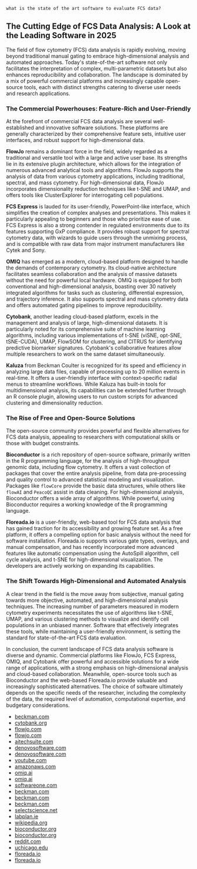 
```
what is the state of the art software to evaluate FCS data?
```

## The Cutting Edge of FCS Data Analysis: A Look at the Leading Software in 2025

The field of flow cytometry (FCS) data analysis is rapidly evolving,
moving beyond traditional manual gating to embrace high-dimensional
analysis and automated approaches. Today's state-of-the-art software
not only facilitates the interpretation of complex, multi-parametric
datasets but also enhances reproducibility and collaboration. The
landscape is dominated by a mix of powerful commercial platforms and
increasingly capable open-source tools, each with distinct strengths
catering to diverse user needs and research applications.

### The Commercial Powerhouses: Feature-Rich and User-Friendly

At the forefront of commercial FCS data analysis are several
well-established and innovative software solutions. These platforms
are generally characterized by their comprehensive feature sets,
intuitive user interfaces, and robust support for high-dimensional
data.

**FlowJo** remains a dominant force in the field, widely regarded as a
  traditional and versatile tool with a large and active user
  base. Its strengths lie in its extensive plugin architecture, which
  allows for the integration of numerous advanced analytical tools and
  algorithms. FlowJo supports the analysis of data from various
  cytometry applications, including traditional, spectral, and mass
  cytometry. For high-dimensional data, FlowJo incorporates
  dimensionality reduction techniques like t-SNE and UMAP, and offers
  tools like ClusterExplorer for interrogating cell populations.

**FCS Express** is lauded for its user-friendly, PowerPoint-like
  interface, which simplifies the creation of complex analyses and
  presentations. This makes it particularly appealing to beginners and
  those who prioritize ease of use. FCS Express is also a strong
  contender in regulated environments due to its features supporting
  GxP compliance. It provides robust support for spectral cytometry
  data, with wizards to guide users through the unmixing process, and
  is compatible with raw data from major instrument manufacturers like
  Cytek and Sony.

**OMIQ** has emerged as a modern, cloud-based platform designed to
  handle the demands of contemporary cytometry. Its cloud-native
  architecture facilitates seamless collaboration and the analysis of
  massive datasets without the need for powerful local hardware. OMIQ
  is equipped for both conventional and high-dimensional analysis,
  boasting over 30 natively integrated algorithms for tasks such as
  clustering, differential expression, and trajectory inference. It
  also supports spectral and mass cytometry data and offers automated
  gating pipelines to improve reproducibility.

**Cytobank**, another leading cloud-based platform, excels in the
  management and analysis of large, high-dimensional datasets. It is
  particularly noted for its comprehensive suite of machine learning
  algorithms, including various implementations of t-SNE (viSNE,
  opt-SNE, tSNE-CUDA), UMAP, FlowSOM for clustering, and CITRUS for
  identifying predictive biomarker signatures. Cytobank's
  collaborative features allow multiple researchers to work on the
  same dataset simultaneously.

**Kaluza** from Beckman Coulter is recognized for its speed and
  efficiency in analyzing large data files, capable of processing up
  to 20 million events in real-time. It offers a user-friendly
  interface with context-specific radial menus to streamline
  workflows. While Kaluza has built-in tools for multidimensional
  analysis, its capabilities can be extended further through an R
  console plugin, allowing users to run custom scripts for advanced
  clustering and dimensionality reduction.

### The Rise of Free and Open-Source Solutions

The open-source community provides powerful and flexible alternatives
for FCS data analysis, appealing to researchers with computational
skills or those with budget constraints.

**Bioconductor** is a rich repository of open-source software,
  primarily written in the R programming language, for the analysis of
  high-throughput genomic data, including flow cytometry. It offers a
  vast collection of packages that cover the entire analysis pipeline,
  from data pre-processing and quality control to advanced statistical
  modeling and visualization. Packages like `flowCore` provide the
  basic data structures, while others like `flowAI` and `PeacoQC`
  assist in data cleaning. For high-dimensional analysis, Bioconductor
  offers a wide array of algorithms. While powerful, using
  Bioconductor requires a working knowledge of the R programming
  language.

**Floreada.io** is a user-friendly, web-based tool for FCS data
  analysis that has gained traction for its accessibility and growing
  feature set. As a free platform, it offers a compelling option for
  basic analysis without the need for software
  installation. Floreada.io supports various gate types, overlays, and
  manual compensation, and has recently incorporated more advanced
  features like automatic compensation using the AutoSpill algorithm,
  cell cycle analysis, and t-SNE for high-dimensional
  visualization. The developers are actively working on expanding its
  capabilities.

### The Shift Towards High-Dimensional and Automated Analysis

A clear trend in the field is the move away from subjective, manual
gating towards more objective, automated, and high-dimensional
analysis techniques. The increasing number of parameters measured in
modern cytometry experiments necessitates the use of algorithms like
t-SNE, UMAP, and various clustering methods to visualize and identify
cell populations in an unbiased manner. Software that effectively
integrates these tools, while maintaining a user-friendly environment,
is setting the standard for state-of-the-art FCS data evaluation.

In conclusion, the current landscape of FCS data analysis software is
diverse and dynamic. Commercial platforms like FlowJo, FCS Express,
OMIQ, and Cytobank offer powerful and accessible solutions for a wide
range of applications, with a strong emphasis on high-dimensional
analysis and cloud-based collaboration. Meanwhile, open-source tools
such as Bioconductor and the web-based Floreada.io provide valuable
and increasingly sophisticated alternatives. The choice of software
ultimately depends on the specific needs of the researcher, including
the complexity of the data, the required level of automation,
computational expertise, and budgetary considerations.

* [beckman.com](https://www.google.com/url?sa=E&q=https%3A%2F%2Fvertexaisearch.cloud.google.com%2Fgrounding-api-redirect%2FAUZIYQHW0hZ4H9lJSm5GGv7GyTd-e0J8NeTvyJX29UbtlAFJbu0BqbTxnC5J1qPkRXFXDkUC8zQ8P5VKv2mIgGdIM-AObV7Wc-G3vPT0mPwYCKEGTP2zeuXNt-bLwArpqoAJPYhROlomWOafJ3tXgXXuX_n4uGDe7xttbP2w6Q%3D%3D)
* [cytobank.org](https://www.google.com/url?sa=E&q=https%3A%2F%2Fvertexaisearch.cloud.google.com%2Fgrounding-api-redirect%2FAUZIYQFGHyceav-yREyRA5LQbeZ_wCfiaGJ6OIbQnq5gPwG0j0Y41bK_W70b5WDWP0b-zwqRGXiKIgxXZ7J7zFOUJX3zhsGLkT-cLbjYgPa0mseSqYzXWqTb8plTrZU-FUhdpFVx2AZdHwjqzln9me4VzT1bP16T-JPZ5U1cpCtK4p31ZkmBLfROBeHd3AryJHr4V0Yb2tspsLFbDq4KR3dBKnoC3FNlIOgktI5d9-BTvaDHj7LgW6-HCwm_5hPBRw%3D%3D)
* [flowjo.com](https://www.google.com/url?sa=E&q=https%3A%2F%2Fvertexaisearch.cloud.google.com%2Fgrounding-api-redirect%2FAUZIYQGKhjVqP7qkcCyOIgBpBjFJOphyyI8rH6MQzJjIEMMHPSsb2wgSP73tLVw2rZOq4uhWfGviCF_hIpez0Xh4xEZgFf9ANdEjJyYrko11SDNC1aMIQ7x6yQOg0XQOpoPhJ_Snfw2vvrOxQw%3D%3D)
* [flowjo.com](https://www.google.com/url?sa=E&q=https%3A%2F%2Fvertexaisearch.cloud.google.com%2Fgrounding-api-redirect%2FAUZIYQF9gr2gY-MiUNFiQD0yRow1Hmt0goNCvcADVrA4gRVXk10sKdcDUUkckPefNh4ipwEaWBmaGVFopk8qpjJ26XwfEDiHyAypjR_goWR4vL_2sqY1WEknDr_-DWlxO8CjnpV_kETCHrYHfme2Cdm2y01TJddxUn0CAhjH0JVZCpN8BQCPo1K1)
* [aitechsuite.com](https://www.google.com/url?sa=E&q=https%3A%2F%2Fvertexaisearch.cloud.google.com%2Fgrounding-api-redirect%2FAUZIYQG6nrEkr370MbChjmO646eIDoJiTyuaV8WHassQTutSigpwQb7JuJAfeAkkEnBdqixQZBCyXriQXsDN-iExfJPaqG6kszOS9-xsO7PbfxMc8d55POxg7vqZBU0XJ47bJbIo_w%3D%3D)
* [denovosoftware.com](https://www.google.com/url?sa=E&q=https%3A%2F%2Fvertexaisearch.cloud.google.com%2Fgrounding-api-redirect%2FAUZIYQEVf5H6PdL1TlUsPGhjB-dAzgmoT4xpyfPbemO-YhUZ4jytaXdfK6tfHLlqKr4JZ5v-S8yZ474Z0wD07xy7BpuWRc5h0al1nizF-u-49TpTiAreu7BfQsKkOvqc7e6FtkoifUOSqP3uVPc7E_nR)
* [denovosoftware.com](https://www.google.com/url?sa=E&q=https%3A%2F%2Fvertexaisearch.cloud.google.com%2Fgrounding-api-redirect%2FAUZIYQF9LSpsJczIXYE_DoyWoK9T_XPS4UickUHfVB0vzgIotA3QcUUMd4t7tu1-6pyOyU9h178rDVn8Re_hdUBxnqvEcGUDOqqT95vtZS3NPrm8YeuJ4omAuyJP-1yoHJw7wgrE2ryEeLaEIhCeHTp_sxNmdsvjZBPPFFppNjseiI--_CmE)
* [youtube.com](https://www.google.com/url?sa=E&q=https%3A%2F%2Fvertexaisearch.cloud.google.com%2Fgrounding-api-redirect%2FAUZIYQG3EEzkYHoFiut6o2RRjxGaSq3NQqiFgkm5VfxDm1p9emQQzt12zRAOEnIl5SBxw8JkQyDGmEjQXiV54MrqnarM8oBv6nlL4eEXL-qhqnq2anfa1NntpT6JA_7i2yiOqwIKYkReyCk%3D)
* [amazonaws.com](https://www.google.com/url?sa=E&q=https%3A%2F%2Fvertexaisearch.cloud.google.com%2Fgrounding-api-redirect%2FAUZIYQGE8E3QsLS8gqVf0jPRGyxQXEg-CeYXcoGPao-XVfd1BM4zqD4YIWL9-Qr1qyzngfxqim-pBzMSURUiuYjF9BVsP3Syf8QE1Zd8Towa5l0UYEGd8tCmSKkwVe94A2po7gCMQnLsWFjX7im-QFOwQHJZ5zh5AVivStRJ4NJ46nnpj3xcuxeAUbiwX-qtKQzd0ArTYMVLbJeNHLjUHyDWHIiHtwTHow3_6H0%3D)
* [omiq.ai](https://www.google.com/url?sa=E&q=https%3A%2F%2Fvertexaisearch.cloud.google.com%2Fgrounding-api-redirect%2FAUZIYQHEcOT9Ee0HT1oR2fj33GL-CVysmLfxPrV08q5y3Tlv8mGrVYJHKaUZI_gRWf3PlyukFtOmjMCn4cZTacut8s50Pbmp1gNGQ6cJxBAwgPYI9ZBc1vBCSG7xykTSSyPbtk8BH-IQAePS4jglDu7189I%3D)
* [omiq.ai](https://www.google.com/url?sa=E&q=https%3A%2F%2Fvertexaisearch.cloud.google.com%2Fgrounding-api-redirect%2FAUZIYQHOIy1Sn8ZdhzevrCSAicYKwGr4mxEMpkV5JxZu5KWzjbdZt9pMlojGmb7dSl2CP9ZotK_2v26X9qKkRHqk93eHxSg_0a56dX26QSwpsS8K)
* [softwareone.com](https://www.google.com/url?sa=E&q=https%3A%2F%2Fvertexaisearch.cloud.google.com%2Fgrounding-api-redirect%2FAUZIYQFeRo_xxsNZFVdTEQcVl12qvdfzV5lvzTryxW31ssxhikDYxVg3gvk2ZADsqwD9UM6jk11IRyq39Ll47yze5JNLgKtdlOviOUxfrfPzIKwie3TadX1B0rLKFjbCJ954Y86utWPBHRh8Qpc7tfdQRWW5h6TEeqws)
* [beckman.com](https://www.google.com/url?sa=E&q=https%3A%2F%2Fvertexaisearch.cloud.google.com%2Fgrounding-api-redirect%2FAUZIYQGq9zu72ex36MEz8IQ6X_Z5FSv6NSwsx_f5ggzVXwOm6W7REaneFh2sicayb3T46yqWWRR4vROrWt6g7P5Vv0UZoocSk5tZHwLYIPvM8qQsivkQ2WAhTKr_ONEsrLWe2tysFEASxlSXkalPYHua01xzKvYFsWTDbiCWbWatsDoyevT67h1mx5G2OJ4SpNv8AG-RjbR8Thh1wWJqZ8HNkjEboopFWA%3D%3D)
* [beckman.com](https://www.google.com/url?sa=E&q=https%3A%2F%2Fvertexaisearch.cloud.google.com%2Fgrounding-api-redirect%2FAUZIYQHVlUNxD4pP51nYLYrFT8TZFSfzCHTFEno5KyPUBTps8IpDBwIX2PDQmdPGAk3oDk83rkqRNkmuDYZD3NSm6QUKsARp7_YAF26-JwGs_tQ_6Lrsd1zINYjcPQvq7jTHVD7OwobuLBg4hTlm5bcMvQh3kA_qgLGbcUg6-sqvdEHpcF_LeBAZZ-HaJtRZaRpVAYkrYzVX1-PGZviH93yKCduR)
* [beckman.com](https://www.google.com/url?sa=E&q=https%3A%2F%2Fvertexaisearch.cloud.google.com%2Fgrounding-api-redirect%2FAUZIYQGITCgMJ-yzJbe7xuRJ7dKIfHieTemWKozQxwSSKSAyW8szP0uFE4Zhl_d-j48s3kFvZM966hCaI0LFjhYDpjOfoKnkak64RXiu0Uy97WD34z-rOVhFlQK7UyQI5CuxvttgaGjf9BHnRXoO4vo9W_9fyg%3D%3D)
* [selectscience.net](https://www.google.com/url?sa=E&q=https%3A%2F%2Fvertexaisearch.cloud.google.com%2Fgrounding-api-redirect%2FAUZIYQHwWCk1HEAkHHoLYzsj9xdngvoJFmPjL41wvgACklD2UYe8XJM6VdRCKKDMZYmwuLAxOSuPLBSmhkwptQYi3xMFw61kpkyZ42aJgiQzdedS3ZGVIxf5MW4nf1vRgaOFTtRhz4_jIyHxQUxQj7qauaRLE62YURkblD1w)
* [labplan.ie](https://www.google.com/url?sa=E&q=https%3A%2F%2Fvertexaisearch.cloud.google.com%2Fgrounding-api-redirect%2FAUZIYQFw21NyBvqvTh_qOyNCe6yb5sW4PvE9UG2I6x-8fOcgpsOZWELIQ8bA9xxYQNct47Q7Q2RJ96E5WC1mLOBVFKl9Z_9IsvT-tyvRs-yCYFmUrtMZOUvqdSuTcLT-6AQwXLIci3Q22loBpiFzO9cCCGIMTbv4nbFt9776CmH4fs-dZ9hETw1SP-I%3D)
* [wikipedia.org](https://www.google.com/url?sa=E&q=https%3A%2F%2Fvertexaisearch.cloud.google.com%2Fgrounding-api-redirect%2FAUZIYQEaJaxmQn_FiiL9wWOA7esckKX7P3GVd23zNDd1MvQlpxo6N_bD0t6XNqrjCufZetLcLAy3gfgF_iwCleuDbChDfV2OtSUuhnqEiiNbOtOgOE4l41b66RNjv0Wfy7UXI9HTDTkH7VT5vLmw-oNtdLmefGfW8KRb)
* [bioconductor.org](https://www.google.com/url?sa=E&q=https%3A%2F%2Fvertexaisearch.cloud.google.com%2Fgrounding-api-redirect%2FAUZIYQFHmTfok6kKGqlzuwGIKd3BxYltT4hEqloK48ZQYX7W2UsXja5HhJ31R6v5zyQbsxrYRL3nW2FDtXoMzAXefHpe5EEOm4-2b7Z9F-HYHnWeGOAh0cVI8fvUJAZGJLwXKJf3wT0yZOU%3D)
* [bioconductor.org](https://www.google.com/url?sa=E&q=https%3A%2F%2Fvertexaisearch.cloud.google.com%2Fgrounding-api-redirect%2FAUZIYQH33qm-hwPDUDlP6fenJWlGauPP__prQ_WYiGHU9WaHh1NXOleFbjdP-vK2MswWvy74P2E0oXRh51IDEyshjwn1zB0xql4lxN1irNfwM3-26v0GHJs0kDDtqbmgg_kZfesPxMIfzcI3GQKbCG-IwOCOVxI_Xx3yLpzIw7hlzYEh_HzXwQfwfsGz)
* [reddit.com](https://www.google.com/url?sa=E&q=https%3A%2F%2Fvertexaisearch.cloud.google.com%2Fgrounding-api-redirect%2FAUZIYQHwbVegCKSdy__EJ2_mzPl-ZhGfCtl73oCnnVkuMcB3rZleJ-pH4erRmcYIPKB8b8R8UfyADkXHn5TzBWvvuJvC-vrBSGoZ-ejgjM74yGekl8BmKCUX_LAsgZwL8F3kGBPLIaf44fwTPzkBa1JTh2svSk5D09eXMy8TsWtlD5HwO_7Npn5dKT0oHO3mV7E8MCvZ6PFoR8eOwEI02ohziQO7ntiT)
* [uchicago.edu](https://www.google.com/url?sa=E&q=https%3A%2F%2Fvertexaisearch.cloud.google.com%2Fgrounding-api-redirect%2FAUZIYQFv6MVYaWfmAL8mwWcWDpZ6xJtFEE06D4BoN-hqMM6q5oFkt_SkzaWkcIZZo8xEuFLJdswemDe1COWjPx_RcffkwI8rYsR1V6qtok777qkMNhosg1qkDekrm68Y9EyPJd_IJj-5aGtay5iAcaUU_GedaZMrdtKKXpBaxmNaIOn_I_ludj4C0hTNGBHmEV7j2-6Q1gw4O6SfmOtMe-c%3D)
* [floreada.io](https://www.google.com/url?sa=E&q=https%3A%2F%2Fvertexaisearch.cloud.google.com%2Fgrounding-api-redirect%2FAUZIYQGq7OlRGACpVq-QbCxuUc0igClEpbqaXZEBDf4ubCDJ4ePGB9E0jxeED2ECkMp-_XvxznitDHOs-SCggEUFwXSuwwlK53Js4DXfyZESTLRo)
* [floreada.io](https://www.google.com/url?sa=E&q=https%3A%2F%2Fvertexaisearch.cloud.google.com%2Fgrounding-api-redirect%2FAUZIYQE94TCLjxwHCR_n4_T3PaIWU8J1xvLlmwwYqr7nucuj5IRPmaJcYxEM4oQv3Spo3GdyN8xn0ofDoiV7cJHJVlsqDxElfbC3R1Jn4WofFtWxQflpo30%3D)
